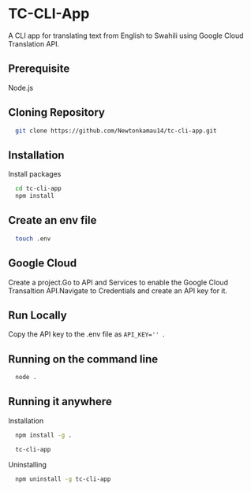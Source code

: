 
# TC-CLI-App

A CLI app for translating text from English to Swahili using Google Cloud Translation API.
## Prerequisite
Node.js




## Cloning Repository
```bash
  git clone https://github.com/Newtonkamau14/tc-cli-app.git
```

## Installation

Install packages

```bash
  cd tc-cli-app
  npm install
```
## Create an env file

```bash
  touch .env
```
## Google Cloud 
Create a project.Go to API and Services to enable the Google Cloud Transaltion API.Navigate to Credentials and create an API key for it.


    
## Run Locally
Copy the API key to the .env file as ```API_KEY='' ```.

## Running on the command line
```bash
  node .
```
## Running it anywhere
Installation
```bash
  npm install -g .
```
```bash
  tc-cli-app
```
Uninstalling
```bash
  npm uninstall -g tc-cli-app
```
